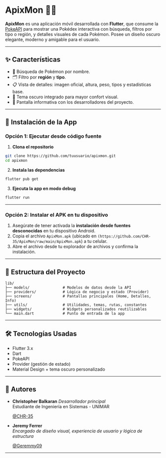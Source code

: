 # ApixMon 🧬🔥

**ApixMon** es una aplicación móvil desarrollada con **Flutter**, que consume la [PokeAPI](https://pokeapi.co/) para mostrar una Pokédex interactiva con búsqueda, filtros por tipo o región, y detalles visuales de cada Pokémon. Posee un diseño oscuro elegante, moderno y amigable para el usuario.

---

## ✨ Características

- 🔎 Búsqueda de Pokémon por nombre.
- 🗂️ Filtro por **región** y **tipo**.
- 📋 Vista de detalles: imagen oficial, altura, peso, tipos y estadísticas base.
- 🌙 Tema oscuro integrado para mayor confort visual.
- 👥 Pantalla informativa con los desarrolladores del proyecto.

---

## 📱 Instalación de la App

### Opción 1: Ejecutar desde código fuente

1. **Clona el repositorio**
```bash
git clone https://github.com/tuusuario/apixmon.git
cd apixmon
```

2. **Instala las dependencias**
```bash
flutter pub get
```

3. **Ejecuta la app en modo debug**
```bash
flutter run
```
---

### Opción 2: Instalar el APK en tu dispositivo

1. Asegúrate de tener activada la **instalación desde fuentes desconocidas** en tu dispositivo Android.
2. Copia el archivo `ApixMon.apk` (ubicado en `(https://github.com/CHR-35/ApixMon/raw/main/ApixMon.apk`) a tu celular.
3. Abre el archivo desde tu explorador de archivos y confirma la instalación.

---

## 🧱 Estructura del Proyecto

```
lib/
├── models/               # Modelos de datos desde la API
├── providers/            # Lógica de negocio y estado (Provider)
├── screens/              # Pantallas principales (Home, Detalles, Info)
├── utils/                # Utilidades, temas, rutas, constantes
├── widgets/              # Widgets personalizados reutilizables
└── main.dart             # Punto de entrada de la app
```

---

## 🛠 Tecnologías Usadas

- Flutter 3.x
- Dart
- PokeAPI
- Provider (gestión de estado)
- Material Design + tema oscuro personalizado

---

## 👤 Autores

- **Christopher Balkaran** 
  _Desarrollador principal_  
  Estudiante de Ingeniería en Sistemas - UNIMAR  

  [@CHR-35](https://www.github.com/CHR-35)

- **Jeremy Ferrer**  
  _Encargado de diseño visual, experiencia de usuario y lógica de estructura_  

  [@Geremmy09](https://github.com/Geremmy09)

---

